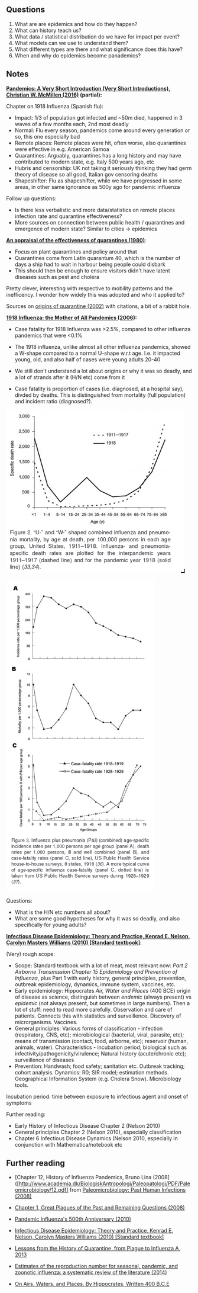 ## Questions

1. What are are epidemics and how do they happen?
2. What can history teach us?
3. What data / statistical distribution do we have for impact per event?
4. What models can we use to understand them?
5. What different types are there and what significance does this have?
6. When and why do epidemics become panademics?

## Notes

**[Pandemics: A Very Short Introduction (Very Short Introductions), Christian W. McMillen (2016)](https://www.amazon.com/Pandemics-Very-Short-Introduction-Introductions-ebook-dp-B01N2LLMXE/dp/B01N2LLMXE/) (partial):**

Chapter on 1918 Influenza (Spanish flu):

- Impact: 1/3 of population got infected and ~50m died, happened in 3 waves of a few months each, 2nd most deadly
- Normal: Flu every season, pandemics come around every generation or so, this one especially bad
- Remote places: Remote places were hit, often worse, also quarantines were effective in e.g. American Samoa
- Quarantines: Arguably, quarantines has a long history and may have contributed to modern state, e.g. Italy 500 years ago, etc
- Hubris and censorship: UK not taking it seriously thinking they had germ theory of disease so all good, Italian gov censoring deaths
- Shapeshifter: Flu as shapeshifter, while we have progressed in some areas, in other same ignorance as 500y ago for pandemic influenza

Follow up questions:
- Is there less verbalistic and more data/statistics on remote places infection rate and quarantine effectiveness?
- More sources on connection between public health / quarantines and emergence of modern state? Similar to cities -> epidemics

**[An appraisal of the effectiveness of quarantines (1980)](https://www.annualreviews.org/doi/10.1146/annurev.py.18.090180.000505)**:

- Focus on plant quarantines and policy around that
- Quarantines come from Latin quarantum 40, which is the number of days a ship had to wait in harbour being people could disbark
- This should then be enough to ensure visitors didn't have latent diseases such as pest and cholera

Pretty clever, interesting with respective to mobility patterns and the inefficency. I wonder how widely this was adopted and who it applied to? 

Sources on [origins of quarantine (2002)](https://academic.oup.com/cid/article/35/9/1071/330421) with citations, a bit of a rabbit hole. 

**[1918 Influenza: the Mother of All Pandemics (2006)](https://www.ncbi.nlm.nih.gov/pmc/articles/PMC3291398/pdf/05-0979.pdf):**

- Case fatality for 1918 Influenza was >2.5%, compared to other influenza pandemics that were <0.1%
- The 1918 influenza, unlike almost all other influenza pandemics, showed a W-shape compared to a normal U-shape w.r.t age. I.e. it impacted young, old, and also half of cases were young adults 20-40
- We still don't understand a lot about origins or why it was so deadly, and a lot of strands after it (H/N etc) come from it

- Case fatality is proportion of cases (i.e. diagnosed, at a hospital say), divded by deaths. This is distinguished from mortality (full population) and incident ratio (diagnosed?).

![](../assets/influenza1918_wshape.png)

![](../assets/influenza1918_fatality.png)

Questions:
- What is the H/N etc numbers all about?
- What are some good hypotheses for why it was so deadly, and also specifically for young adults?

**[Infectious Disease Epidemiology: Theory and Practice, Kenrad E. Nelson, Carolyn Masters Williams (2010) [Standard textbook]](https://www.amazon.com/Infectious-Disease-Epidemiology-Theory-Practice/dp/1449683797/)**:

(Very) rough scope:

- Scope: Standard textbook with a lot of meat, most relevant now: *Part 2 Airborne Transmission Chapter 15 Epidemiology and Prevention of Influenza*, plus Part 1 with early history, general principles, prevention, outbreak epidemiology, dynamics, immune system, vaccines, etc.
- Early epidemiology: Hippocrates *Air, Water and Places* (400 BCE) origin of disease as science, distinguish between *endemic* (always present) vs *epidemic* (not always present, but sometimes in large numbers). Then a lot of stuff: need to read more carefully. Observation and care of patients. Connects this with statistics and surveillence. Discovery of microrganisms. Vaccines.
- General principles: Various forms of classification - infection (respiratory, CNS, etc); microbiological (bacterial, viral, parasite, etc); means of transmission (contact, food, airborne, etc); reservoir (human, animals, water). Characteristics - incubation period; biological such as infectivity/pathogenicity/virulence; Natural history (acute/chronic etc); surveillence of diseases
- Prevention: Handwash; food safety; sanitation etc. Outbreak tracking; cohort analysis. Dynamics: R0; SIR model; estimation methods. Geographical Information System (e.g. Cholera Snow). Microbiology tools.

Incubation period: time between exposure to infectious agent and onset of symptoms

Further reading:
- Early History of Infectious Disease Chapter 2 (Nelson 2010)
- General principles Chapter 2 (Nelson 2010), especially classification
- Chapter 6  Infectious Disease Dynamics (Nelson 2010, especially in conjunction with Mathematica/notebook etc

## Further reading

- [Chapter 12, History of Influenza Pandemics, Bruno Lina (2008]([http://www.academia.dk/BiologiskAntropologi/Paleopatologi/PDF/Paleomicrobiology/12.pdf] from [Paleomicrobiology: Past Human Infections (2008)](http://www.academia.dk/BiologiskAntropologi/Paleopatologi/paleomicrobiology.php)

- [Chapter 1, Great Plagues of the Past and Remaining Questions (2008)](http://www.academia.dk/BiologiskAntropologi/Paleopatologi/PDF/Paleomicrobiology/01.pdf)

- [Pandemic Influenza's 500th Anniversary (2010)](https://academic.oup.com/cid/article/51/12/1442/317322)

- [Infectious Disease Epidemiology: Theory and Practice, Kenrad E. Nelson, Carolyn Masters Williams (2010) [Standard textbook]](https://www.amazon.com/Infectious-Disease-Epidemiology-Theory-Practice/dp/1449683797/)

- [Lessons from the History of Quarantine, from Plague to Influenza A, 2013](https://wwwnc.cdc.gov/eid/article/19/2/12-0312_article)

- [Estimates of the reproduction number for seasonal, pandemic, and zoonotic influenza: a systematic review of the literature (2014)](https://www.ncbi.nlm.nih.gov/pmc/articles/PMC4169819/)

- [On Airs, Waters, and Places, By Hippocrates, Written 400 B.C.E](http://classics.mit.edu//Hippocrates/airwatpl.html)
